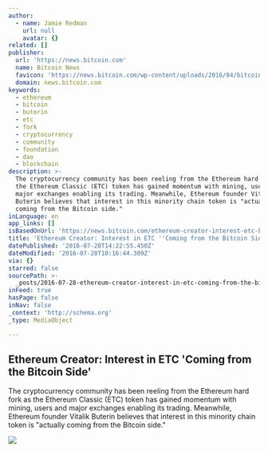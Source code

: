 ```yaml
---
author:
  - name: Jamie Redman
    url: null
    avatar: {}
related: []
publisher:
  url: 'https://news.bitcoin.com'
  name: Bitcoin News
  favicon: 'https://news.bitcoin.com/wp-content/uploads/2016/04/bitcoin_fav.png'
  domain: news.bitcoin.com
keywords:
  - ethereum
  - bitcoin
  - buterin
  - etc
  - fork
  - cryptocurrency
  - community
  - foundation
  - dao
  - blockchain
description: >-
  The cryptocurrency community has been reeling from the Ethereum hard fork as
  the Ethereum Classic (ETC) token has gained momentum with mining, users and
  major exchanges enabling its trading. Meanwhile, Ethereum founder Vitalik
  Buterin believes that interest in this minority chain token is "actually
  coming from the Bitcoin side."
inLanguage: en
app_links: []
isBasedOnUrl: 'https://news.bitcoin.com/ethereum-creator-interest-etc-bitcoin/'
title: 'Ethereum Creator: Interest in ETC ''Coming from the Bitcoin Side'''
datePublished: '2016-07-28T14:22:55.450Z'
dateModified: '2016-07-28T10:16:44.309Z'
via: {}
starred: false
sourcePath: >-
  _posts/2016-07-28-ethereum-creator-interest-in-etc-coming-from-the-bitcoin-s.md
inFeed: true
hasPage: false
inNav: false
_context: 'http://schema.org'
_type: MediaObject

---
```

<article style=""><h1>Ethereum Creator: Interest in ETC 'Coming from the Bitcoin Side'</h1><p>The cryptocurrency community has been reeling from the Ethereum hard fork as the Ethereum Classic (ETC) token has gained momentum with mining, users and major exchanges enabling its trading. Meanwhile, Ethereum founder Vitalik Buterin believes that interest in this minority chain token is "actually coming from the Bitcoin side."</p><img src="https://news.bitcoin.com/wp-content/uploads/2016/07/Ethereum-Hard-Fork-Grab-Bags-Ramifications.jpg" /></article>